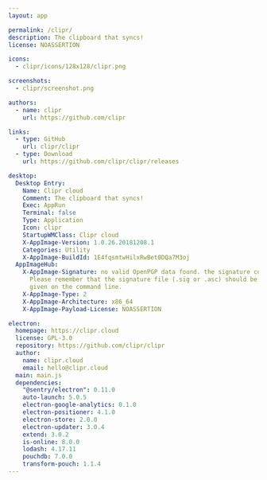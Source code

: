 ```yaml
---
layout: app

permalink: /clipr/
description: The clipboard that syncs!
license: NOASSERTION

icons:
  - clipr/icons/128x128/clipr.png

screenshots:
  - clipr/screenshot.png

authors:
  - name: clipr
    url: https://github.com/clipr

links:
  - type: GitHub
    url: clipr/clipr
  - type: Download
    url: https://github.com/clipr/clipr/releases

desktop:
  Desktop Entry:
    Name: Clipr cloud
    Comment: The clipboard that syncs!
    Exec: AppRun
    Terminal: false
    Type: Application
    Icon: clipr
    StartupWMClass: Clipr cloud
    X-AppImage-Version: 1.0.26.20181208.1
    Categories: Utility
    X-AppImage-BuildId: 1E4fqsmtwHilxRwBet0DQa7M3oj
  AppImageHub:
    X-AppImage-Signature: no valid OpenPGP data found. the signature could not be verified.
      Please remember that the signature file (.sig or .asc) should be the first file
      given on the command line.
    X-AppImage-Type: 2
    X-AppImage-Architecture: x86_64
    X-AppImage-Payload-License: NOASSERTION

electron:
  homepage: https://clipr.cloud
  license: GPL-3.0
  repository: https://github.com/clipr/clipr
  author:
    name: clipr.cloud
    email: hello@clipr.cloud
  main: main.js
  dependencies:
    "@sentry/electron": 0.11.0
    auto-launch: 5.0.5
    electron-google-analytics: 0.1.0
    electron-positioner: 4.1.0
    electron-store: 2.0.0
    electron-updater: 3.0.4
    extend: 3.0.2
    is-online: 8.0.0
    lodash: 4.17.11
    pouchdb: 7.0.0
    transform-pouch: 1.1.4
---
```

